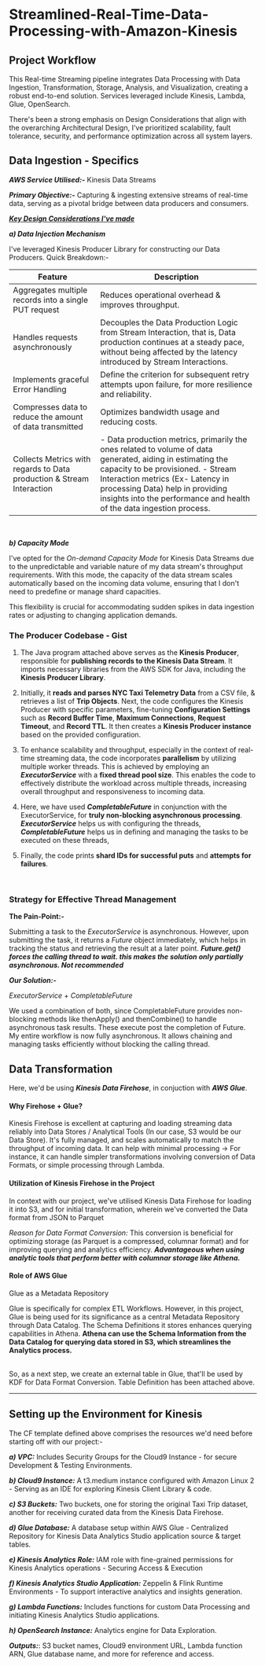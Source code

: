 # Streamlined-Real-Time-Data-Processing-with-Amazon-Kinesis

## Project Workflow 
This Real-time Streaming pipeline integrates Data Processing with Data Ingestion, Transformation, Storage, Analysis, and Visualization, creating a robust end-to-end solution. Services leveraged include  Kinesis, Lambda, Glue, OpenSearch.

There's been a strong emphasis on Design Considerations that align with the overarching Architectural Design, I've prioritized scalability, fault tolerance, security, and performance optimization across all system layers.

## Data Ingestion - Specifics

_**AWS Service Utilised:-**_ 
Kinesis Data Streams

_**Primary Objective:-**_
Capturing & ingesting extensive streams of real-time data, serving as a pivotal bridge between data producers and consumers.


<rarr> <ins>**_Key Design Considerations I've made_**</ins> 

_**a) Data Injection Mechanism**_ 

  I've leveraged Kinesis Producer Library for constructing our Data Producers. 
  Quick Breakdown:-
  </br>
  

 | Feature                                                           | Description                                                                                                                                                                                  |
|-------------------------------------------|--------------------------------------------------------------------------------------------------------------------------------------------------------|
|  Aggregates multiple records into a single PUT request       | Reduces operational overhead & improves throughput.        |                                                                                                                                  |
| Handles requests asynchronously  | Decouples the Data Production Logic from Stream Interaction, that is, Data production continues at a steady pace, without being affected by the latency introduced by Stream Interactions.          |
|  Implements graceful Error Handling     | Define the criterion for subsequent retry attempts upon failure, for more resilience and reliability.                                                                                 |
|  Compresses data to reduce the amount of data transmitted   | Optimizes bandwidth usage and reducing costs.                                                                                                                                              |
|  Collects Metrics with regards to Data production & Stream Interaction | - Data production metrics, primarily the ones related to volume of data generated, aiding in estimating the capacity to be provisioned. - Stream Interaction metrics (Ex- Latency in processing Data) help in providing insights into the performance and health of the data ingestion process. |
</br>

_**b) Capacity Mode**_

I've opted for the _On-demand Capacity Mode_ for Kinesis Data Streams due to the unpredictable and variable nature of my data stream's throughput requirements. With this mode, the capacity of the data stream scales automatically based on the incoming data volume, ensuring that I don't need to predefine or manage shard capacities.

This flexibility is crucial for accommodating sudden spikes in data ingestion rates or adjusting to changing application demands.
</br>

### The Producer Codebase - Gist
1) The Java program attached above serves as the **Kinesis Producer**, responsible for **publishing records to the Kinesis Data Stream**. It imports necessary libraries from the AWS SDK for Java, including the **Kinesis Producer Library**.

2) Initially, it **reads and parses NYC Taxi Telemetry Data** from a CSV file, & retrieves a list of **Trip Objects**.
 Next, the code configures the Kinesis Producer with specific parameters, fine-tuning **Configuration Settings** such as **Record Buffer Time**, **Maximum Connections**, **Request Timeout**, and **Record TTL**. It then creates a **Kinesis Producer instance** based on the provided configuration.

4) To enhance scalability and throughput, especially in the context of real-time streaming data, the code incorporates **parallelism** by utilizing multiple worker threads. This is achieved by employing an _**ExecutorService**_ with a **fixed thread pool size**. 
This enables the code to effectively distribute the workload across multiple threads, increasing overall throughput and responsiveness to incoming data.
   
5) Here, we have used _**CompletableFuture**_ in conjunction with the ExecutorService, for **truly non-blocking asynchronous processing**. 
 _**ExecutorService**_ helps us with configuring the threads, _**CompletableFuture**_ helps us in defining and managing the tasks to be executed on these threads,

6) Finally, the code prints **shard IDs for successful puts** and **attempts for failures**.
</br>

### Strategy for Effective Thread Management

**The Pain-Point:-** 

Submitting a task to the _ExecutorService_ is asynchronous. However, upon submitting the task, it returns a _Future_ object immediately, which helps in tracking the status and retrieving the result at a later point.
_**Future.get() forces the calling thread to wait. this makes the solution only partially asynchronous. Not recommended**_

***Our Solution:-***

_ExecutorService_ + _CompletableFuture_

We used a combination of both, since CompletableFuture provides non-blocking methods like thenApply() and thenCombine() to handle asynchronous task results. These execute post the completion of Future. My entire workflow is now fully asynchronous. It allows chaining and managing tasks efficiently without blocking the calling thread.

## Data Transformation

Here, we'd be using _**Kinesis Data Firehose**_, in conjuction with _**AWS Glue**_.

#### Why Firehose + Glue? 

Kinesis Firehose is excellent at capturing and loading streaming data reliably into Data Stores / Analytical Tools (In our case, S3 would be our Data Store).
It's fully managed, and scales automatically to match the throughput of incoming data.
It can help with minimal processing -> For instance, it can handle simpler transformations involving conversion of Data Formats, or simple processing through Lambda.

#### Utilization of Kinesis Firehose in the Project

In context with our project, we've utilised Kinesis Data Firehose for loading it into S3, and for initial transformation, wherein we've converted the Data format from JSON to Parquet

_Reason for Data Format Conversion:_ 
This conversion is beneficial for optimizing storage (as Parquet is a compressed, columnar format) and for improving querying and analytics efficiency. _**Advantageous when using analytic tools that perform better with columnar storage like Athena.**_

#### Role of AWS Glue

Glue as a Metadata Repository

Glue is specifically for complex ETL Workflows. However, in this project, Glue is being used for its significance as a central Metadata Repository through Data Catalog. The Schema Definitions it stores enhances querying capabilities in Athena. **Athena can use the Schema Information from the Data Catalog for querying data stored in S3, which streamlines the Analytics process.**

</br>
So, as a next step, we create an external table in Glue, that'll be used by KDF for Data Format Conversion.
Table Definition has been attached above.


---


## Setting up the Environment for Kinesis

The CF template defined above comprises the resources we'd need before starting off with our project:-

**_a) VPC:_**
Includes Security Groups for the Cloud9 Instance - for secure Development & Testing Environments.

**_b) Cloud9 Instance:_**
A t3.medium instance configured with Amazon Linux 2 - Serving as an IDE for exploring Kinesis Client Library & code.

**_c) S3 Buckets:_**
Two buckets, one for storing the original Taxi Trip dataset,  another for receiving curated data from the Kinesis Data Firehose.

**_d) Glue Database:_**
A database setup within AWS Glue - Centralized Repository for Kinesis Data Analytics Studio application source & target tables.

**_e) Kinesis Analytics Role:_** 
IAM role with fine-grained permissions for Kinesis Analytics operations - Securing Access & Execution

**_f) Kinesis Analytics Studio Application:_** 
Zeppelin & Flink Runtime Environments - To support interactive analytics and insights generation.

**_g) Lambda Functions:_** 
Includes functions for custom Data Processing and initiating Kinesis Analytics Studio applications.

**_h) OpenSearch Instance:_**
 Analytics engine for Data Exploration.

**_Outputs:_**:
S3 bucket names, Cloud9 environment URL, Lambda function ARN, Glue database name, and more for reference and access.






    

